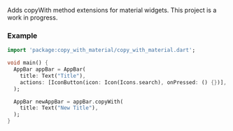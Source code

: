 Adds copyWith method extensions for material widgets. This project is a work in progress. 

### Example

```dart
import 'package:copy_with_material/copy_with_material.dart';

void main() {
  AppBar appBar = AppBar(
    title: Text("Title"),
    actions: [IconButton(icon: Icon(Icons.search), onPressed: () {})],
  );

  AppBar newAppBar = appBar.copyWith(
    title: Text("New Title"),
  );
}
```